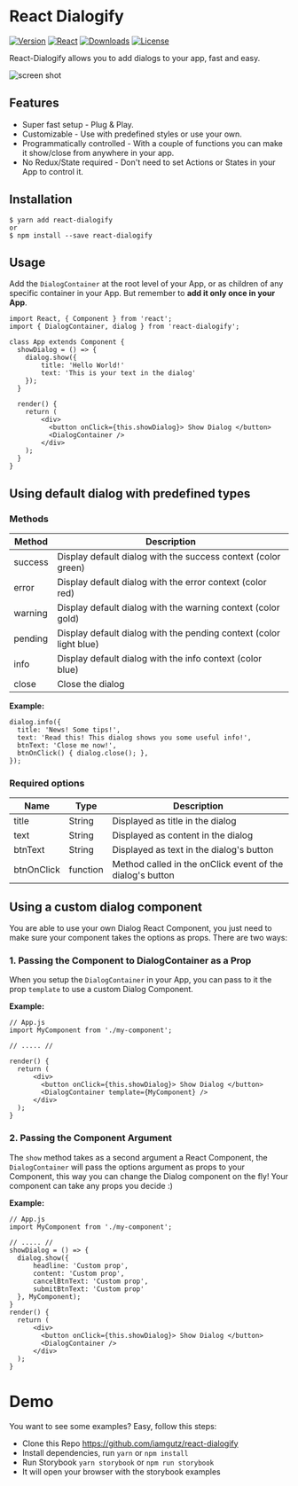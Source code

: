 # React Dialogify
[![Version](https://img.shields.io/npm/v/react-dialogify.svg?style=for-the-badge&logo=appveyor)]()
[![React](https://img.shields.io/npm/dependency-version/react-dialogify/react.svg?style=for-the-badge&logo=appveyor)]()
[![Downloads](https://img.shields.io/npm/dw/react-dialogify.svg?style=for-the-badge&logo=appveyor)]()
[![License](https://img.shields.io/github/license/iamgutz/react-dialogify.svg?style=for-the-badge&logo=appveyor)]()

React-Dialogify allows you to add dialogs to your app, fast and easy.

![screen shot](https://raw.githubusercontent.com/iamgutz/react-ddialogify/master/screenshots/dialogify-sample.png)

## Features
* Super fast setup - Plug & Play.
* Customizable - Use with predefined styles or use your own.
* Programmatically controlled - With a couple of functions you can make it show/close from anywhere in your app.
* No Redux/State required - Don't need to set Actions or States in your App to control it.

## Installation
```
$ yarn add react-dialogify
or
$ npm install --save react-dialogify
```

## Usage

Add the `DialogContainer` at the root level of your App, or as children of any specific container in your App. But remember to **add it only once in your App**.

```
import React, { Component } from 'react';
import { DialogContainer, dialog } from 'react-dialogify';

class App extends Component {
  showDialog = () => {
    dialog.show({
        title: 'Hello World!'
        text: 'This is your text in the dialog'
    });
  }

  render() {
    return (
        <div>
          <button onClick={this.showDialog}> Show Dialog </button>
          <DialogContainer />
        </div>
    );
  }
}
```

## Using default dialog with predefined types
### Methods
|Method| Description|
|---	|---	|
|success| Display default dialog with the success context (color green)|
|error| Display default dialog with the error context (color red)|
|warning| Display default dialog with the warning context (color gold)|
|pending| Display default dialog with the pending context (color light blue)|
|info| Display default dialog with the info context (color blue)|
|close| Close the dialog|

**Example:**
```
dialog.info({
  title: 'News! Some tips!',
  text: 'Read this! This dialog shows you some useful info!',
  btnText: 'Close me now!',
  btnOnClick() { dialog.close(); },
});
```
### Required options
|Name| Type| Description|
|---	|--- |---	|
|title| String | Displayed as title in the dialog|
|text| String | Displayed as content in the dialog|
|btnText| String | Displayed as text in the dialog's button|
|btnOnClick| function | Method called in the onClick event of the dialog's button|

## Using a custom dialog component
You are able to use your own Dialog React Component, you just need to make sure your component takes the options as props. There are two ways:

### 1. Passing the Component to DialogContainer as a Prop
When you setup the `DialogContainer` in your App, you can pass to it the prop `template` to use a custom Dialog Component.

**Example:**
```
// App.js
import MyComponent from './my-component';

// ..... //

render() {
  return (
      <div>
        <button onClick={this.showDialog}> Show Dialog </button>
        <DialogContainer template={MyComponent} />
      </div>
  );
}
```

### 2. Passing the Component Argument
The `show` method takes as a second argument a React Component, the `DialogContainer` will pass the options argument as props to your Component, this way you can change the Dialog component on the fly!
Your component can take any props you decide :)

**Example:**
```
// App.js
import MyComponent from './my-component';

// ..... //
showDialog = () => {
  dialog.show({
      headline: 'Custom prop',
      content: 'Custom prop',
      cancelBtnText: 'Custom prop',
      submitBtnText: 'Custom prop'
  }, MyComponent);
}
render() {
  return (
      <div>
        <button onClick={this.showDialog}> Show Dialog </button>
        <DialogContainer />
      </div>
  );
}
```

# Demo
You want to see some examples? Easy, follow this steps:

* Clone this Repo https://github.com/iamgutz/react-dialogify
* Install dependencies, run `yarn` or `npm install`
* Run Storybook `yarn storybook` or `npm run storybook`
* It will open your browser with the storybook examples

